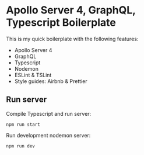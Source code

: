 # Apollo Server 4, GraphQL, Typescript Boilerplate

This is my quick boilerplate with the following features:

- Apollo Server 4
- GraphQL
- Typescript
- Nodemon
- ESLint & TSLint
- Style guides: Airbnb & Prettier

## Run server

Compile Typescript and run server:

```
npm run start
```

Run development nodemon server:

```
npm run dev
```

